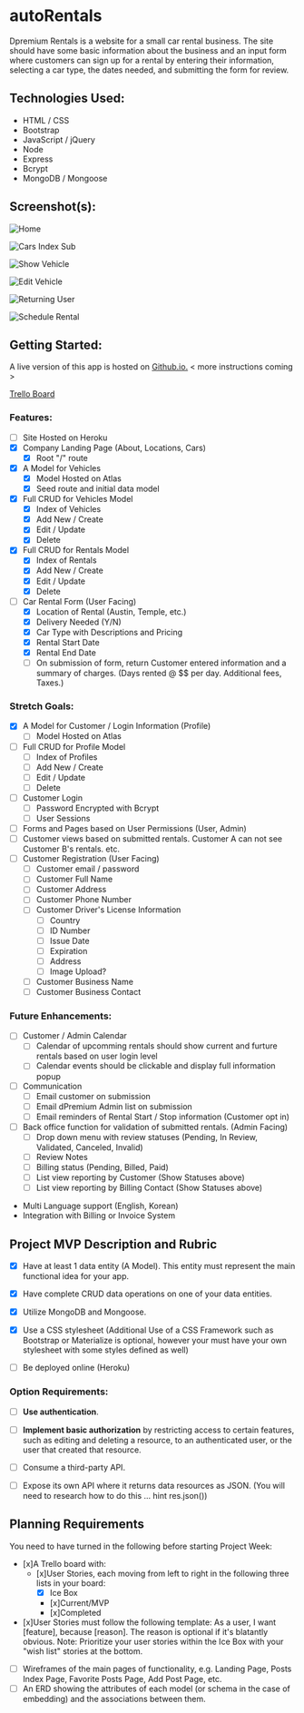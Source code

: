 # autoRentals
Dpremium Rentals is a website for a small car rental business. The site should have some basic information about the business and an input form where customers can sign up for a rental by entering their information, selecting a car type, the dates needed, and submitting the form for review. 

## Technologies Used: 
- HTML / CSS
- Bootstrap
- JavaScript / jQuery
- Node
- Express 
- Bcrypt
- MongoDB / Mongoose

## Screenshot(s):

![Home](/wireframes/Home.png)

![Cars Index Sub](/wireframes/Sub-Cars-Index-Vehicle%20.png)

![Show Vehicle](/wireframes/Show-Vehicle.png)

![Edit Vehicle](/wireframes/Edit-Vehicle.png)

![Returning User](/wireframes/Returning-User.png)

![Schedule Rental](/wireframes/Schedule-Rental.png)

## Getting Started: 
A live version of this app is hosted on [Github.io.](https://pclarytx10.github.io) < more instructions coming >

[Trello Board](https://trello.com/b/Dtdt7fmv/auto-rentals-website)

### Features:
- [ ] Site Hosted on Heroku 
- [x] Company Landing Page (About, Locations, Cars)
  - [x] Root "/" route
- [x] A Model for Vehicles
  - [x] Model Hosted on Atlas
  - [x] Seed route and initial data model
- [x] Full CRUD for Vehicles Model
  - [x] Index of Vehicles
  - [x] Add New / Create 
  - [x] Edit / Update
  - [x] Delete
- [x] Full CRUD for Rentals Model
  - [x] Index of Rentals
  - [x] Add New / Create 
  - [x] Edit / Update
  - [x] Delete
- [ ] Car Rental Form (User Facing)
	- [x] Location of Rental (Austin, Temple, etc.)
	- [x] Delivery Needed (Y/N)
	- [x] Car Type with Descriptions and Pricing 
	- [x] Rental Start Date
	- [x] Rental End Date
	- [ ] On submission of form, return Customer entered information and a summary of charges. (Days rented @ $$ per day. Additional fees, Taxes.)

### Stretch Goals:
- [x] A Model for Customer / Login Information (Profile)
  - [ ] Model Hosted on Atlas
- [ ] Full CRUD for Profile Model
  - [ ] Index of Profiles
  - [ ] Add New / Create 
  - [ ] Edit / Update
  - [ ] Delete
- [ ] Customer Login
  - [ ] Password Encrypted with Bcrypt
  - [ ] User Sessions  
- [ ] Forms and Pages based on User Permissions (User, Admin)
- [ ] Customer views based on submitted rentals. Customer A can not see Customer B's rentals. etc.  
- [ ] Customer Registration (User Facing)
	- [ ] Customer email / password
	- [ ] Customer Full Name
	- [ ] Customer Address
	- [ ] Customer Phone Number
	- [ ] Customer Driver's License Information
		- [ ] Country 
		- [ ] ID Number
		- [ ] Issue Date
		- [ ] Expiration 
		- [ ] Address
		- [ ] Image Upload?
	- [ ] Customer Business Name
	- [ ] Customer Business Contact

### Future Enhancements:
- [ ] Customer / Admin Calendar
	- [ ] Calendar of upcomming rentals should show current and furture rentals based on user login level
	- [ ] Calendar events should be clickable and display full information popup 
- [ ] Communication
	- [ ] Email customer on submission
	- [ ] Email dPremium Admin list on submission
	- [ ] Email reminders of Rental Start / Stop information (Customer opt in)
- [ ] Back office function for validation of submitted rentals. (Admin Facing)
	- [ ] Drop down menu with review statuses (Pending, In Review, Validated, Canceled, Invalid)
	- [ ] Review Notes
	- [ ] Billing status (Pending, Billed, Paid)
	- [ ] List view reporting by Customer (Show Statuses above)
	- [ ] List view reporting by Billing Contact (Show Statuses above)
- Multi Language support (English, Korean) 
- Integration with Billing or Invoice System 

## Project MVP Description and Rubric
- [x] Have at least 1 data entity (A Model). This entity must represent the main functional idea for your app.

- [x] Have complete CRUD data operations on one of your data entities.

- [x] Utilize MongoDB and Mongoose.

- [x] Use a CSS stylesheet (Additional Use of a CSS Framework such as Bootstrap or Materialize is optional, however your must have your own stylesheet with some styles defined as well)

- [ ] Be deployed online (Heroku)

### Option Requirements:
- [ ] **Use authentication**.

- [ ] **Implement basic authorization** by restricting access to certain features, such as editing and deleting a resource, to an authenticated user, or the user that created that resource.

- [ ] Consume a third-party API.

- [ ] Expose its own API where it returns data resources as JSON. (You will need to research how to do this ... hint res.json())

## Planning Requirements
You need to have turned in the following before starting Project Week:
- [x]A Trello board with:
  - [x]User Stories, each moving from left to right in the following three lists in your board:
    - [x] Ice Box
    - [x]Current/MVP
    - [x]Completed
- [x]User Stories must follow the following template: As a user, I want [feature], because [reason]. The reason is optional if it's blatantly obvious. Note: Prioritize your user stories within the Ice Box with your "wish list" stories at the bottom.
- [ ] Wireframes of the main pages of functionality, e.g. Landing Page, Posts Index Page, Favorite Posts Page, Add Post Page, etc.
- [ ] An ERD showing the attributes of each model (or schema in the case of embedding) and the associations between them.